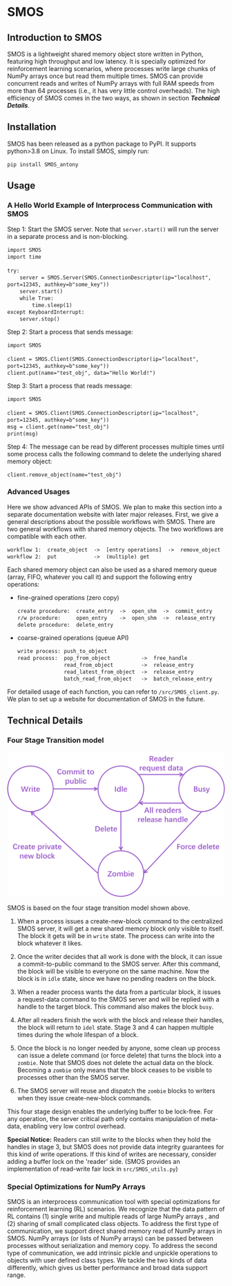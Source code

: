 # SMOS

## Introduction to SMOS
SMOS is a lightweight shared memory object store written in Python, featuring high throughput and low latency.
It is specially optimized for reinforcement learning scenarios, where processes write large chunks of NumPy arrays
once but read them multiple times. SMOS can provide concurrent reads and writes of NumPy arrays with full RAM speeds
from more than 64 processes (i.e., it has very little control overheads). The high efficiency of SMOS comes in the
two ways, as shown in section ***Technical Details***.

## Installation
SMOS has been released as a python package to PyPI. It supports python>3.8 on Linux. To install SMOS, simply run:

    pip install SMOS_antony

## Usage
### A Hello World Example of Interprocess Communication with SMOS
Step 1: Start the SMOS server. Note that `server.start()` will run the server in a separate process
and is non-blocking.

    import SMOS
    import time

    try:
        server = SMOS.Server(SMOS.ConnectionDescriptor(ip="localhost", port=12345, authkey=b"some_key"))
        server.start()
        while True:
            time.sleep(1)
    except KeyboardInterrupt:
        server.stop()

Step 2: Start a process that sends message:
   
    import SMOS

    client = SMOS.Client(SMOS.ConnectionDescriptor(ip="localhost", port=12345, authkey=b"some_key"))
    client.put(name="test_obj", data="Hello World!")

Step 3: Start a process that reads message:

    import SMOS

    client = SMOS.Client(SMOS.ConnectionDescriptor(ip="localhost", port=12345, authkey=b"some_key"))
    msg = client.get(name="test_obj")
    print(msg)

Step 4: The message can be read by different processes multiple times until some process calls the following
command to delete the underlying shared memory object:

    client.remove_object(name="test_obj")

### Advanced Usages
Here we show advanced APIs of SMOS. We plan to make this section into a separate documentation website with later
major releases. First, we give a general descriptions about the possible workflows with SMOS. There are two general
workflows with shared memory objects. The two workflows are compatible with each other.

    workflow 1:  create_object  ->  [entry operations]  ->  remove_object
    workflow 2:  put            ->  (multiple) get

Each shared memory object can also be used as a shared memory queue (array, FIFO, whatever you call it) and support
the following entry operations:

 - fine-grained operations (zero copy)

       create procedure:  create_entry  ->  open_shm  ->  commit_entry
       r/w procedure:     open_entry    ->  open_shm  ->  release_entry
       delete procedure:  delete_entry
    
 - coarse-grained operations (queue API)
   
       write process: push_to_object
       read process:  pop_from_object          ->  free_handle
                      read_from_object         ->  release_entry
                      read_latest_from_object  ->  release_entry
                      batch_read_from_object   ->  batch_release_entry

For detailed usage of each function, you can refer to `/src/SMOS_client.py`. We plan to set up a website for documentation
of SMOS in the future.

## Technical Details

### Four Stage Transition model
![Four stage transition model](./static/fig_trans.png "Four stage transition model.")

SMOS is based on the four stage transition model shown above.
1. When a process issues a create-new-block command to the centralized SMOS server, it will get a new shared memory block 
   only visible to itself. The block it gets will be in `write` state. The process can write into the block whatever it likes.
   
2. Once the writer decides that all work is done with the block, it can issue a commit-to-public command to the SMOS server.
   After this command, the block will be visible to everyone on the same machine. Now the block is in `idle` state,
   since we have no pending readers on the block.

3. When a reader process wants the data from a particular block, it issues a request-data command to the SMOS server
   and will be replied with a handle to the target block. This command also makes the block `busy`.
   
4. After all readers finish the work with the block and release their handles, the block will return to `idel` state. 
   Stage 3 and 4 can happen multiple times during the whole lifespan of a block.
   
5. Once the block is no longer needed by anyone, some clean up process can issue a delete command (or force delete)
   that turns the block into a `zombie`. Note that SMOS does not delete the actual data on the block. Becoming a 
   `zombie` only means that the block ceases to be visible to processes other than the SMOS server.
   
6. The SMOS server will reuse and dispatch the `zombie` blocks to writers when they issue create-new-block commands.

This four stage design enables the underlying buffer to be lock-free. For any operation, the server critical path
only contains manipulation of meta-data, enabling very low control overhead.

**Special Notice:** Readers can still write to the blocks when they hold the handles in stage 3, but SMOS does not
provide data integrity guarantees for this kind of write operations. If this kind of writes are necessary, consider
adding a buffer lock on the 'reader' side. (SMOS provides an implementation of read-write fair lock in `src/SMOS_utils.py`)

### Special Optimizations for NumPy Arrays
SMOS is an interprocess communication tool with special optimizations for reinforcement learning (RL) scenarios.
We recognize that the data pattern of RL contains (1) single write and multiple reads of large NumPy arrays
, and (2) sharing of small complicated class objects. To address the first type of communication, we support
direct shared memory read of NumPy arrays in SMOS. NumPy arrays (or lists of NumPy arrays) can be passed between
processes without serialization and memory copy. To address the second type of communication, we add intrinsic
pickle and unpickle operations to objects with user defined class types. We tackle the two kinds of data differently,
which gives us better performance and broad data support range.